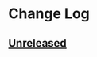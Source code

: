 # Change Log

## [Unreleased]

[Unreleased]: https://github.com/paurkedal/ocaml-kojson/compare/v0.2.0...HEAD
